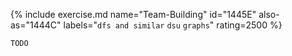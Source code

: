 {% include exercise.md name="Team-Building" id="1445E" also-as="1444C" labels="`dfs and similar` `dsu` `graphs`" rating=2500 %}

```
TODO
```
